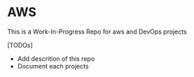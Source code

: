 # AWS

This is a Work-In-Progress Repo for aws and DevOps projects

[TODOs]
- Add descrition of this repo
- Document each projects
